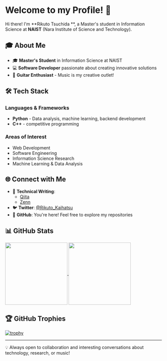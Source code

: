 # Welcome to my Profile! 👋

Hi there! I'm **Rikuto Tsuchida **, a Master's student in Information Science at **NAIST** (Nara Institute of Science and Technology).

## 🎓 About Me

- 🎓 **Master's Student** in Information Science at NAIST
- 💻 **Software Developer** passionate about creating innovative solutions
- 🎸 **Guitar Enthusiast** - Music is my creative outlet!

## 🛠️ Tech Stack

### Languages & Frameworks
- **Python** - Data analysis, machine learning, backend development
- **C++** - competitive programming


### Areas of Interest
- Web Development
- Software Engineering
- Information Science Research
- Machine Learning & Data Analysis

## 🌐 Connect with Me

- 📝 **Technical Writing**: 
  - [Qiita](https://qiita.com/araarara)
  - [Zenn](https://zenn.dev/chidadada)
- 🐦 **Twitter**: [@Rikuto_Kaihatsu](https://x.com/Rikuto_Kaihatsu)
- 💼 **GitHub**: You're here! Feel free to explore my repositories

## 📊 GitHub Stats

<a href="https://github.com/anuraghazra/github-readme-stats">
  <img height=200 align="center" src="https://github-readme-stats.vercel.app/api?username=tsuchidarikuto&show_icons=true&theme=default" />
</a>
<a href="https://github.com/anuraghazra/convoychat">
  <img height=200 align="center" src="https://github-readme-stats.vercel.app/api/top-langs?username=tsuchidarikuto&layout=compact&langs_count=8&card_width=320" />
</a>

## 🏆 GitHub Trophies

[![trophy](https://github-profile-trophy.vercel.app/?username=tsuchidarikuto&theme=flat&no-frame=true&margin-w=4)](https://github.com/ryo-ma/github-profile-trophy)

---

💡 Always open to collaboration and interesting conversations about technology, research, or music!
